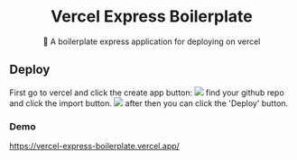 <h1 align="center">Vercel Express Boilerplate</h1>
<p align="center">📄 A boilerplate express application for deploying on vercel</p>



## Deploy
First go to vercel and click the create app button:
<img src="https://media.licdn.com/dms/image/D4D12AQH8MPH15bj4QA/article-inline_image-shrink_1000_1488/0/1660510679451?e=1686182400&v=beta&t=KASeV8A7ALAVT0gG8dUlYOCLmG7fe0zmkI90YzPitVs">
find your github repo and click the import button.
<img src="https://media.licdn.com/dms/image/D4D12AQGJ7tcsdA1Cag/article-inline_image-shrink_1500_2232/0/1660510791115?e=1686182400&v=beta&t=azDJuwv-qDq2TFSopAqROQcrRRYAxjUa2DdnqykaMPY">
after then you can click the 'Deploy' button.
### Demo

https://vercel-express-boilerplate.vercel.app/
